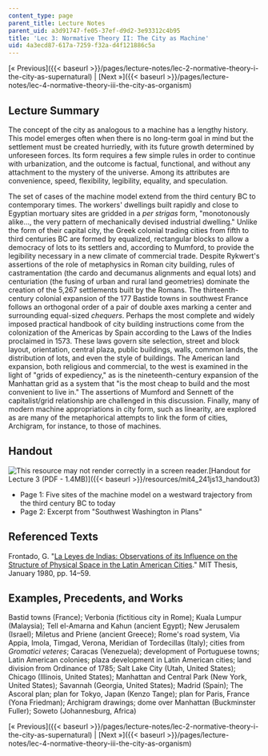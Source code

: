 ```yaml
---
content_type: page
parent_title: Lecture Notes
parent_uid: a3d91747-fe05-37ef-d9d2-3e93312c4b95
title: 'Lec 3: Normative Theory II: The City as Machine'
uid: 4a3ecd87-617a-7259-f32a-d4f121886c5a
---
```


[« Previous]({{< baseurl >}}/pages/lecture-notes/lec-2-normative-theory-i-the-city-as-supernatural) | [Next »]({{< baseurl >}}/pages/lecture-notes/lec-4-normative-theory-iii-the-city-as-organism)

Lecture Summary
---------------

The concept of the city as analogous to a machine has a lengthy history. This model emerges often when there is no long-term goal in mind but the settlement must be created hurriedly, with its future growth determined by unforeseen forces. Its form requires a few simple rules in order to continue with urbanization, and the outcome is factual, functional, and without any attachment to the mystery of the universe. Among its attributes are convenience, speed, flexibility, legibility, equality, and speculation.

The set of cases of the machine model extend from the third century BC to contemporary times. The workers' dwellings built rapidly and close to Egyptian mortuary sites are gridded in a _per strigas_ form, "monotonously alike…, the very pattern of mechanically devised industrial dwelling." Unlike the form of their capital city, the Greek colonial trading cities from fifth to third centuries BC are formed by equalized, rectangular blocks to allow a democracy of lots to its settlers and, according to Mumford, to provide the legibility necessary in a new climate of commercial trade. Despite Rykwert's assertions of the role of metaphysics in Roman city building, rules of castramentation (the cardo and decumanus alignments and equal lots) and centuriation (the fusing of urban and rural land geometries) dominate the creation of the 5,267 settlements built by the Romans. The thirteenth-century colonial expansion of the 177 Bastide towns in southwest France follows an orthogonal order of a pair of double axes marking a center and surrounding equal-sized _chequers_. Perhaps the most complete and widely imposed practical handbook of city building instructions come from the colonization of the Americas by Spain according to the Laws of the Indies proclaimed in 1573. These laws govern site selection, street and block layout, orientation, central plaza, public buildings, walls, common lands, the distribution of lots, and even the style of buildings. The American land expansion, both religious and commercial, to the west is examined in the light of "grids of expediency," as is the nineteenth-century expansion of the Manhattan grid as a system that "is the most cheap to build and the most convenient to live in." The assertions of Mumford and Sennett of the capitalist/grid relationship are challenged in this discussion. Finally, many of modern machine appropriations in city form, such as linearity, are explored as are many of the metaphorical attempts to link the form of cities, Archigram, for instance, to those of machines.

Handout
-------

![This resource may not render correctly in a screen reader.](/images/inacessible.gif)[Handout for Lecture 3 (PDF - 1.4MB)]({{< baseurl >}}/resources/mit4_241js13_handout3)

*   Page 1: Five sites of the machine model on a westward trajectory from the third century BC to today
*   Page 2: Excerpt from "Southwest Washington in Plans"

Referenced Texts
----------------

Frontado, G. "[La Leyes de Indias: Observations of its Influence on the Structure of Physical Space in the Latin American Cities](http://dspace.mit.edu/handle/1721.1/16063)." MIT Thesis, January 1980, pp. 14–59.

Examples, Precedents, and Works
-------------------------------

Bastid towns (France); Verbonia (fictitious city in Rome); Kuala Lumpur (Malaysia); Tell el-Amarna and Kahun (ancient Egypt); New Jerusalem (Israel); Miletus and Priene (ancient Greece); Rome's road system, Via Appia, Imola, Timgad, Verona, Meridian of Tordecillas (Italy); cities from _Gromatici veteres_; Caracas (Venezuela); development of Portuguese towns; Latin American colonies; plaza development in Latin American cities; land division from Ordinance of 1785; Salt Lake City (Utah, United States); Chicago (Illinois, United States); Manhattan and Central Park (New York, United States); Savannah (Georgia, United States); Madrid (Spain); The Ascoral plan; plan for Tokyo, Japan (Kenzo Tange); plan for Paris, France (Yona Friedman); Archigram drawings; dome over Manhattan (Buckminster Fuller); Soweto (Johannesburg, Africa)

[« Previous]({{< baseurl >}}/pages/lecture-notes/lec-2-normative-theory-i-the-city-as-supernatural) | [Next »]({{< baseurl >}}/pages/lecture-notes/lec-4-normative-theory-iii-the-city-as-organism)